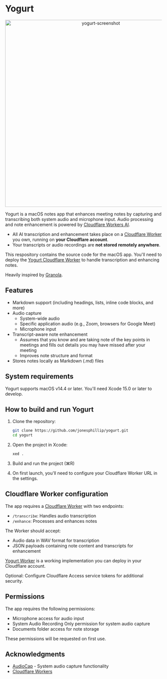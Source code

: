 # Yogurt

<p align="center">
  <img width="600" alt="yogurt-screenshot" src="https://github.com/user-attachments/assets/2ebe9f0f-371d-4418-9bdc-6cfa2ee02ee8">
</p>

Yogurt is a macOS notes app that enhances meeting notes by capturing and transcribing both system audio and microphone input. Audio processing and note enhancement is powered by [Cloudflare Workers AI](https://developers.cloudflare.com/workers-ai/).

* All AI transcription and enhancement takes place on a [Cloudflare Worker](https://developers.cloudflare.com/workers/) you own, running on **your Cloudflare account**.
* Your transcripts or audio recordings are **not stored remotely anywhere**.

This respository contains the source code for the macOS app. You'll need to deploy the [Yogurt Cloudflare Worker](https://github.com/jonesphillip/yogurt-worker) to handle transcription and enhancing notes.

Heavily inspired by [Granola](https://www.granola.ai/).

## Features
- Markdown support (including headings, lists, inline code blocks, and more)
- Audio capture
  - System-wide audio
  - Specific application audio (e.g., Zoom, browsers for Google Meet)
  - Microphone input
- Transcript-aware note enhancement
  - Assumes that you know and are taking note of the key points in meetings and fills out details you may have missed after your meeting
  - Improves note structure and format
- Stores notes locally as Markdown (.md) files

## System requirements

Yogurt supports macOS v14.4 or later. You'll need Xcode 15.0 or later to develop.

## How to build and run Yogurt

1. Clone the repository:
   ```bash
   git clone https://github.com/jonesphillip/yogurt.git
   cd yogurt
   ```

2. Open the project in Xcode:
   ```bash
   xed .
   ```

3. Build and run the project (⌘R)

4. On first launch, you'll need to configure your Cloudflare Worker URL in the settings.

## Cloudflare Worker configuration

The app requires a [Cloudflare Worker](https://developers.cloudflare.com/workers/) with two endpoints:

- `/transcribe`: Handles audio transcription
- `/enhance`: Processes and enhances notes

The Worker should accept:
- Audio data in WAV format for transcription
- JSON payloads containing note content and transcripts for enhancement

[Yogurt Worker](https://github.com/jonesphillip/yogurt-worker) is a working implementation you can deploy in your Cloudflare account.

Optional: Configure Cloudflare Access service tokens for additional security.

## Permissions

The app requires the following permissions:

- Microphone access for audio input
- System Audio Recording Only permission for system audio capture
- Documents folder access for note storage

These permissions will be requested on first use.

## Acknowledgments

- [AudioCap](https://github.com/insidegui/AudioCap) - System audio capture functionality
- [Cloudflare Workers](https://workers.cloudflare.com/)
